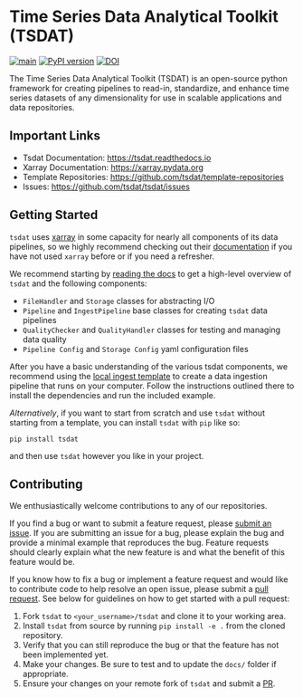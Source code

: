 # Time Series Data Analytical Toolkit (TSDAT)

[![main](https://github.com/tsdat/tsdat/actions/workflows/pytest.yml/badge.svg)](https://github.com/tsdat/tsdat/actions/workflows/pytest.yml)
[![PyPI version](https://badge.fury.io/py/tsdat.svg)](https://badge.fury.io/py/tsdat)
[![DOI](https://zenodo.org/badge/306085871.svg)](https://zenodo.org/badge/latestdoi/306085871)

The Time Series Data Analytical Toolkit (TSDAT) is an open-source python framework
for creating pipelines to read-in, standardize, and enhance time series datasets of
any dimensionality for use in scalable applications and data repositories. 


## Important Links

* Tsdat Documentation: https://tsdat.readthedocs.io
* Xarray Documentation: https://xarray.pydata.org
* Template Repositories: https://github.com/tsdat/template-repositories
* Issues: https://github.com/tsdat/tsdat/issues


## Getting Started

`tsdat` uses [xarray](https://github.com/pydata/xarray) in some capacity for nearly 
all components of its data pipelines, so we highly recommend checking out their 
[documentation](https://xarray.pydata.org) if you have not used `xarray` before
or if you need a refresher.

We recommend starting by [reading the docs](https://tsdat.readthedocs.io) to get a
high-level overview of `tsdat` and the following components:
* `FileHandler` and `Storage` classes for abstracting I/O
* `Pipeline` and `IngestPipeline` base classes for creating `tsdat` data pipelines
* `QualityChecker` and `QualityHandler` classes for testing and managing data quality
* `Pipeline Config` and `Storage Config` yaml configuration files

After you have a basic understanding of the various tsdat components, we recommend 
using the [local ingest template](https://github.com/tsdat/ingest-template-local) to 
create a data ingestion pipeline that runs on your computer. Follow the instructions 
outlined there to install the dependencies and run the included example.

*Alternatively*, if you want to start from scratch and use `tsdat` without starting
from a template, you can install `tsdat` with `pip` like so:

```
pip install tsdat
```

and then use `tsdat` however you like in your project.

## Contributing

We enthusiastically welcome contributions to any of our repositories. 

If you find a bug or want to submit a feature request, please 
[submit an issue](https://github.com/tsdat/tsdat/issues). If you are submitting an
issue for a bug, please explain the bug and provide a minimal example that reproduces
the bug. Feature requests should clearly explain what the new feature is and what the
benefit of this feature would be.  

If you know how to fix a bug or implement a feature request and would like to contribute
code to help resolve an open issue, please submit a 
[pull request](https://github.com/tsdat/tsdat/pulls). See below for guidelines on how to 
get started with a pull request:

1. Fork `tsdat` to `<your_username>/tsdat` and clone it to your working area.
2. Install `tsdat` from source by running `pip install -e .` from the cloned repository.
3. Verify that you can still reproduce the bug or that the feature has not been implemented yet.
4. Make your changes. Be sure to test and to update the `docs/` folder if appropriate.
6. Ensure your changes on your remote fork of `tsdat` and submit a [PR](https://github.com/tsdat/tsdat/pulls).

